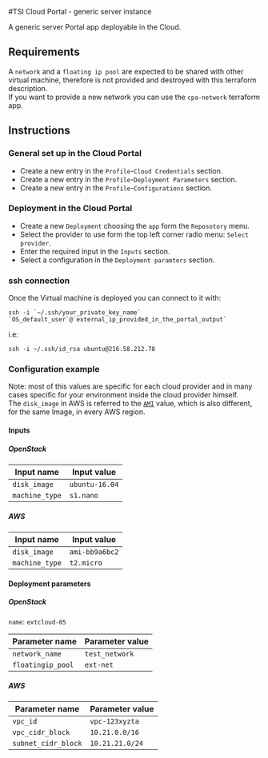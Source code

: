 #TSI Cloud Portal - generic server instance

A generic server Portal app deployable in the Cloud.  


## Requirements

A `network` and a `floating ip pool` are expected to be shared with other virtual machine, therefore is not provided and destroyed with this terraform description.  
If you want to provide a new network you can use the `cpa-network` terraform app.  


## Instructions

### General set up in the Cloud Portal

- Create a new entry in the `Profile`-`Cloud Credentials` section.  
- Create a new entry in the `Profile`-`Deployment Parameters` section.  
- Create a new entry in the `Profile`-`Configurations` section.


### Deployment in the Cloud Portal

- Create a new `Deployment` choosing the `app` form the `Reposotory` menu.  
- Select the provider to use form the top left corner radio menu: `Select provider`.  
- Enter the required input in the `Inputs` section.  
- Select a configuration in the `Deployment paramters` section.  


###  ssh connection

Once the Virtual machine is deployed you can connect to it with:

```
ssh -i `~/.ssh/your_private_key_name` `OS_default_user`@`external_ip_provided_in_the_portal_output`
```

i.e:

```
ssh -i ~/.ssh/id_rsa ubuntu@216.58.212.78
```



### Configuration example

Note: most of this values are specific for each cloud provider and in many cases specific for your environment inside the cloud provider himself.  
The `disk_image` in AWS is referred to the [`AMI`](http://docs.aws.amazon.com/AWSEC2/latest/UserGuide/AMIs.html) value, which is also different, for the same Image, in every AWS region.

#### Inputs

##### OpenStack

| Input name            | Input value |
| ---                   | --- |
| `disk_image`          | `ubuntu-16.04` |
| `machine_type`        | `s1.nano` |

##### AWS

| Input name            | Input value |
| ---                   | --- |
| `disk_image`          | `ami-bb9a6bc2` |
| `machine_type`        | `t2.micro` |

#### Deployment parameters

##### OpenStack
`name`: `extcloud-05`

| Parameter name        | Parameter value |
| ---                   | --- |
| `network_name`        | `test_network` |
| `floatingip_pool`     | `ext-net` |

##### AWS
| Parameter name        | Parameter value |
| ---                   | --- |
| `vpc_id`              | `vpc-123xyzta` |
| `vpc_cidr_block`      | `10.21.0.0/16` |
| `subnet_cidr_block`   | `10.21.21.0/24` |
